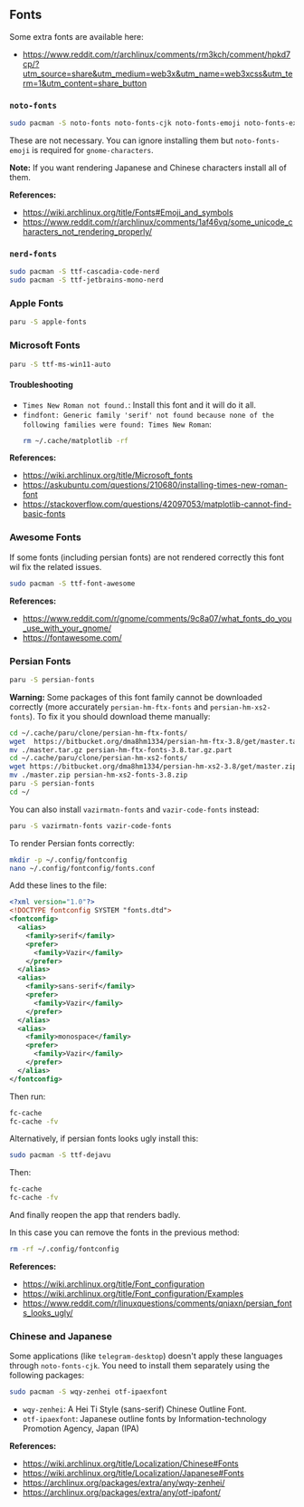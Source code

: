 ## Fonts

Some extra fonts are available here:

- <https://www.reddit.com/r/archlinux/comments/rm3kch/comment/hpkd7cp/?utm_source=share&utm_medium=web3x&utm_name=web3xcss&utm_term=1&utm_content=share_button>

### `noto-fonts`

```bash
sudo pacman -S noto-fonts noto-fonts-cjk noto-fonts-emoji noto-fonts-extra
```

These are not necessary. You can ignore installing them but `noto-fonts-emoji` is required for `gnome-characters`.

**Note:** If you want rendering Japanese and Chinese characters install all of them.

**References:**

- <https://wiki.archlinux.org/title/Fonts#Emoji_and_symbols>
- <https://www.reddit.com/r/archlinux/comments/1af46vq/some_unicode_characters_not_rendering_properly/>

### `nerd-fonts`

```bash
sudo pacman -S ttf-cascadia-code-nerd
sudo pacman -S ttf-jetbrains-mono-nerd
```

### Apple Fonts

```bash
paru -S apple-fonts
```

### Microsoft Fonts

```bash
paru -S ttf-ms-win11-auto
```

#### Troubleshooting

- `Times New Roman not found.`: Install this font and it will do it all.
- `findfont: Generic family 'serif' not found because none of the following families were found: Times New Roman`:
  ```bash
  rm ~/.cache/matplotlib -rf
  ```

**References:**

- <https://wiki.archlinux.org/title/Microsoft_fonts>
- <https://askubuntu.com/questions/210680/installing-times-new-roman-font>
- <https://stackoverflow.com/questions/42097053/matplotlib-cannot-find-basic-fonts>

### Awesome Fonts

If some fonts (including persian fonts) are not rendered correctly this font wil fix the related issues.

```bash
sudo pacman -S ttf-font-awesome
```

**References:**

- <https://www.reddit.com/r/gnome/comments/9c8a07/what_fonts_do_you_use_with_your_gnome/>
- <https://fontawesome.com/>

### Persian Fonts

```bash
paru -S persian-fonts
```

**Warning:** Some packages of this font family cannot be downloaded correctly (more accurately `persian-hm-ftx-fonts` and `persian-hm-xs2-fonts`). To fix it you should download theme manually:

```bash
cd ~/.cache/paru/clone/persian-hm-ftx-fonts/
wget  https://bitbucket.org/dma8hm1334/persian-hm-ftx-3.8/get/master.tar.gz
mv ./master.tar.gz persian-hm-ftx-fonts-3.8.tar.gz.part
cd ~/.cache/paru/clone/persian-hm-xs2-fonts/
wget https://bitbucket.org/dma8hm1334/persian-hm-xs2-3.8/get/master.zip
mv ./master.zip persian-hm-xs2-fonts-3.8.zip
paru -S persian-fonts
cd ~/
```

You can also install `vazirmatn-fonts` and `vazir-code-fonts` instead:

```bash
paru -S vazirmatn-fonts vazir-code-fonts
```

To render Persian fonts correctly:

```bash
mkdir -p ~/.config/fontconfig
nano ~/.config/fontconfig/fonts.conf
```

Add these lines to the file:

```xml
<?xml version="1.0"?>
<!DOCTYPE fontconfig SYSTEM "fonts.dtd">
<fontconfig>
  <alias>
    <family>serif</family>
    <prefer>
      <family>Vazir</family>
    </prefer>
  </alias>
  <alias>
    <family>sans-serif</family>
    <prefer>
      <family>Vazir</family>
    </prefer>
  </alias>
  <alias>
    <family>monospace</family>
    <prefer>
      <family>Vazir</family>
    </prefer>
  </alias>
</fontconfig>
```

Then run:

```bash
fc-cache
fc-cache -fv
```

Alternatively, if persian fonts looks ugly install this:

```bash
sudo pacman -S ttf-dejavu
```

Then:

```bash
fc-cache
fc-cache -fv
```

And finally reopen the app that renders badly.

In this case you can remove the fonts in the previous method:

```bash
rm -rf ~/.config/fontconfig
```

**References:**

- <https://wiki.archlinux.org/title/Font_configuration>
- <https://wiki.archlinux.org/title/Font_configuration/Examples>
- <https://www.reddit.com/r/linuxquestions/comments/qniaxn/persian_fonts_looks_ugly/>

### Chinese and Japanese

Some applications (like `telegram-desktop`) doesn't apply these languages through `noto-fonts-cjk`. You need to install them separately using the following packages:

```bash
sudo pacman -S wqy-zenhei otf-ipaexfont
```

- `wqy-zenhei`: A Hei Ti Style (sans-serif) Chinese Outline Font.
- `otf-ipaexfont`: Japanese outline fonts by Information-technology Promotion Agency, Japan (IPA)

**References:**

- <https://wiki.archlinux.org/title/Localization/Chinese#Fonts>
- <https://wiki.archlinux.org/title/Localization/Japanese#Fonts>
- <https://archlinux.org/packages/extra/any/wqy-zenhei/>
- <https://archlinux.org/packages/extra/any/otf-ipafont/>
